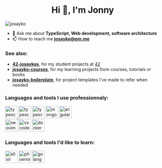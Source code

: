 <h1 align="center">Hi 👋, I'm Jonny</h1>

<p align="left">
  <img
    src="https://komarev.com/ghpvc/?username=josayko&label=Profile%20views&color=0e75b6&style=flat"
    alt="josayko"
  />
</p>

- 💬 Ask me about **TypeScript, Web development, software architecture**
- 📫 How to reach me **josayko@pm.me**

<h3 align="left">See also:</h3>

- **[42-josaykos](https://github.com/42-josaykos)**, for my student projects at [42](https://42.fr/en/homepage/)
- **[josayko-courses](https://github.com/josayko-courses)**, for my learning projects from courses, tutorials or books
- **[josayko-boilerplate](https://github.com/josayko-boilerplate)**, for project templates I've made to refer when needed

<h3 align="left">Languages and tools I use professionnaly:</h3>
<p align="left">
  <div>
    <a href="https://www.typescriptlang.org/">
      <img
        src="https://cdn.jsdelivr.net/gh/devicons/devicon@latest/icons/typescript/typescript-original.svg"
        alt="typescript"
        width="40"
        height="40"
      />
    </a>
    <img
      src="https://cdn.jsdelivr.net/gh/devicons/devicon@latest/icons/javascript/javascript-original.svg"
      alt="typescript"
      width="40"
      height="40"
    />
    <img
      src="https://cdn.jsdelivr.net/gh/devicons/devicon@latest/icons/nodejs/nodejs-original-wordmark.svg"
      alt="typescript"
      width="40"
      height="40"
    />
    <img
      src="https://cdn.jsdelivr.net/gh/devicons/devicon@latest/icons/mongodb/mongodb-original-wordmark.svg"
      alt="mongodb"
      width="40"
      height="40"
    />
    <img
      src="https://cdn.jsdelivr.net/gh/devicons/devicon@latest/icons/angular/angular-original.svg"
      alt="angular"
      width="40"
      height="40"
    />
  </div>
  <div>
    <img
      src="https://cdn.jsdelivr.net/gh/devicons/devicon@latest/icons/neovim/neovim-original.svg"
      alt="neovim"
      width="40"
      height="40"
    />
    <img
      src="https://cdn.jsdelivr.net/gh/devicons/devicon@latest/icons/vscode/vscode-original.svg"
      alt="vscode"
      width="40"
      height="40"
    />
     <img
      src="https://cdn.jsdelivr.net/gh/devicons/devicon@latest/icons/docker/docker-plain-wordmark.svg"
      alt="docker"
      width="40"
      height="40"
    />
  </div>
</p>
<h3 align="left">Languages and tools I'd like to learn:</h3>
<div>
   <img
      src="https://cdn.jsdelivr.net/gh/devicons/devicon@latest/icons/elixir/elixir-original.svg"
      alt="elixir"
      width="40"
      height="40"
    />
    <img
      src="https://cdn.jsdelivr.net/gh/devicons/devicon@latest/icons/phoenix/phoenix-original.svg"
      alt="phoenix"
      width="40"
      height="40"
    />
    <img
      src="https://cdn.jsdelivr.net/gh/devicons/devicon@latest/icons/go/go-original-wordmark.svg"
      alt="golang"
      width="40"
      height="40"
    />
</div>
